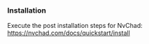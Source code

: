 ### Installation

Execute the post installation steps for NvChad: https://nvchad.com/docs/quickstart/install

